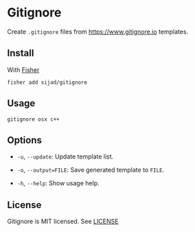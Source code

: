 # Gitignore

Create `.gitignore` files from <https://www.gitignore.io> templates.

## Install

With [Fisher](https://github.com/jorgebucaran/fisher)

```
fisher add sijad/gitignore
```

## Usage

```fish
gitignore osx c++
```

## Options

* `-u`, `--update`:
    Update template list.

* `-o`, `--output=FILE`:
    Save generated template to `FILE`.

* `-h`, `--help`:
    Show usage help.

## License

Gitignore is MIT licensed. See [LICENSE](LICENSE)
